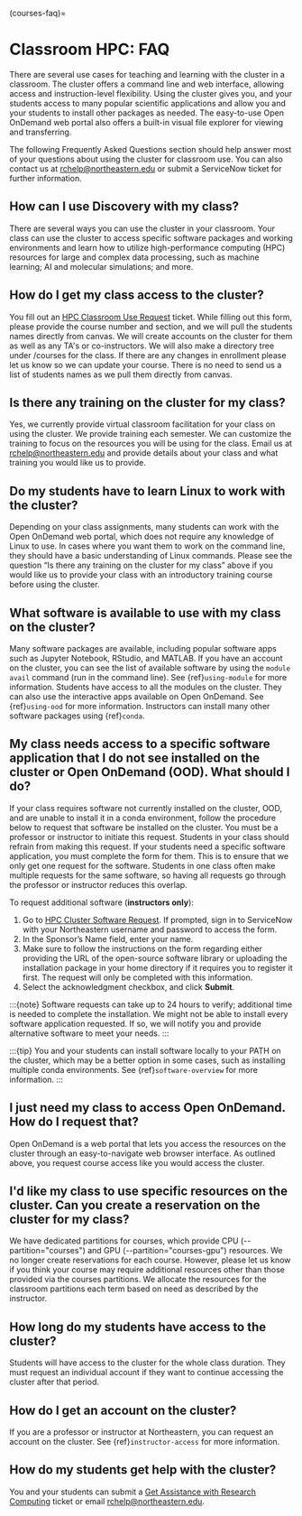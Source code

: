 (courses-faq)=
# Classroom HPC: FAQ

There are several use cases for teaching and learning with the cluster in a classroom. The cluster offers a command line and web interface, allowing access and instruction-level flexibility. Using the cluster gives you, and your students access to many popular scientific applications and allow you and your students to install other packages as needed. The easy-to-use Open OnDemand web portal also offers a built-in visual file explorer for viewing and transferring.

The following Frequently Asked Questions section should help answer most of your questions about using the cluster for classroom use. You can also contact us at <rchelp@northeastern.edu> or submit a ServiceNow ticket for further information.

## How can I use Discovery with my class?

There are several ways you can use the cluster in your classroom. Your class can use the cluster to access specific software packages and working environments and learn how to utilize high-performance computing (HPC) resources for large and complex data processing, such as machine learning; AI and molecular simulations; and more.

## How do I get my class access to the cluster?
You fill out an [HPC Classroom Use Request] ticket. While filling out this form, please provide the course number and section, and we will pull the students names directly from canvas. We will create accounts on the cluster for them as well as any TA's or co-instructors. We will also make a directory tree under /courses for the class. If there are any changes in enrollment please let us know so we can update your course. There is no need to send us a list of students names as we pull them directly from canvas.

## Is there any training on the cluster for my class?

Yes, we currently provide virtual classroom facilitation for your class on using the cluster. We provide training each semester. We can customize the training to focus on the resources you will be using for the class. Email us at <rchelp@northeastern.edu> and provide details about your class and what training you would like us to provide.

## Do my students have to learn Linux to work with the cluster?

Depending on your class assignments, many students can work with the Open OnDemand web portal, which does not require any knowledge of Linux to use. In cases where you want them to work on the command line, they should have a basic understanding of Linux commands. Please see the question “Is there any training on the cluster for my class” above if you would like us to provide your class with an introductory training course before using the cluster.

## What software is available to use with my class on the cluster?

Many software packages are available, including popular software apps such as Jupyter Notebook, RStudio, and MATLAB. If you have an account on the cluster, you can see the list of available software by using the `module avail` command (run in the command line). See {ref}`using-module` for more information. Students have access to all the modules on the cluster. They can also use the interactive apps available on Open OnDemand. See {ref}`using-ood` for more information. Instructors can install many other software packages using {ref}`conda`.

## My class needs access to a specific software application that I do not see installed on the cluster or Open OnDemand (OOD). What should I do?

If your class requires software not currently installed on the cluster, OOD, and are unable to install it in a conda environment, follow the procedure below to request that software be installed on the cluster. You must be a professor or instructor to initiate this request. Students in your class should refrain from making this request. If your students need a specific software application, you must complete the form for them. This is to ensure that we only get one request for the software. Students in one class often make multiple requests for the same software, so having all requests go through the professor or instructor reduces this overlap.

To request additional software (**instructors only**):

1. Go to [HPC Cluster Software Request]. If prompted, sign in to ServiceNow with your Northeastern username and password to access the form.
1. In the Sponsor’s Name field, enter your name.
1. Make sure to follow the instructions on the form regarding either providing the URL of the open-source software library or uploading the installation package in your home directory if it requires you to register it first. The request will only be completed with this information.
1. Select the acknowledgment checkbox, and click **Submit**.

:::{note}
Software requests can take up to 24 hours to verify; additional time is needed to complete the installation. We might not be able to install every software application requested. If so, we will notify you and provide alternative software to meet your needs.
:::

:::{tip}
You and your students can install software locally to your PATH on the cluster, which may be a better option in some cases, such as installing multiple conda environments. See {ref}`software-overview` for more information.
:::

## I just need my class to access Open OnDemand. How do I request that?

Open OnDemand is a web portal that lets you access the resources on the cluster through an easy-to-navigate web browser interface. As outlined above, you request course access like you would access the cluster.

## I'd like my class to use specific resources on the cluster. Can you create a reservation on the cluster for my class?

We have dedicated partitions for courses, which provide CPU (--partition="courses") and GPU (--partition="courses-gpu") resources. We no longer create reservations for each course. However, please let us know if you think your course may require additional resources other than those provided via the courses partitions. We allocate the resources for the classroom partitions each term based on need as described by the instructor.


## How long do my students have access to the cluster?

Students will have access to the cluster for the whole class duration. They must request an individual account if they want to continue accessing the cluster after that period.

## How do I get an account on the cluster?

If you are a professor or instructor at Northeastern, you can request an account on the cluster. See {ref}`instructor-access` for more information.

## How do my students get help with the cluster?
You and your students can submit a [Get Assistance with Research Computing] ticket or email <rchelp@northeastern.edu>.

[HPC classroom use request]: https://bit.ly/NURC-Classroom
[HPC cluster software request]: https://bit.ly/NURC-Software
[get assistance with research computing]: https://bit.ly/NURC-Assistance
[how to download a list of student email addresses from canvas]: https://service.northeastern.edu/tech?id=kb_article&sys_id=0f84a740db20901084ba5595ce961981
